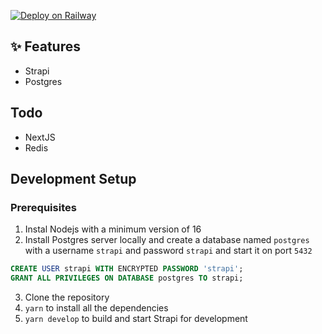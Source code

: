 [![Deploy on Railway](https://railway.app/button.svg)](https://railway.app/template/H7Hd5f?referralCode=I9okFq)

## ✨ Features

- Strapi
- Postgres

## Todo

- NextJS
- Redis

## Development Setup

### Prerequisites

1. Instal Nodejs with a minimum version of 16
2. Install Postgres server locally and create a database named `postgres` with a username `strapi` and password `strapi` and start it on port `5432`

```sql
CREATE USER strapi WITH ENCRYPTED PASSWORD 'strapi';
GRANT ALL PRIVILEGES ON DATABASE postgres TO strapi;
```

3. Clone the repository
4. `yarn` to install all the dependencies
5. `yarn develop` to build and start Strapi for development
